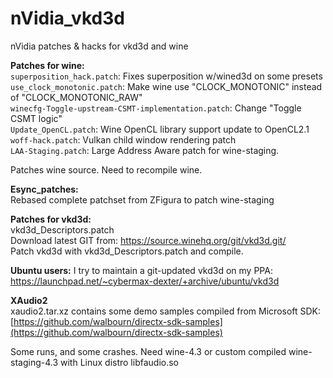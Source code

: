# nVidia_vkd3d
nVidia patches &amp; hacks for vkd3d and wine

**Patches for wine:**  
`superposition_hack.patch`:		Fixes superposition w/wined3d on some presets  
`use_clock_monotonic.patch`:		Make wine use "CLOCK_MONOTONIC" instead of "CLOCK_MONOTONIC_RAW"  
`winecfg-Toggle-upstream-CSMT-implementation.patch`: Change "Toggle CSMT logic"  
`Update_OpenCL.patch`:			Wine OpenCL library support update to OpenCL2.1  
`woff-hack.patch`:			Vulkan child window rendering patch  
`LAA-Staging.patch`:			Large Address Aware patch for wine-staging.  
 
Patches wine source. Need to recompile wine.  

**Esync_patches:**  
Rebased complete patchset from ZFigura to patch wine-staging  



**Patches for vkd3d:**  
vkd3d_Descriptors.patch  
Download latest GIT from: https://source.winehq.org/git/vkd3d.git/  
Patch vkd3d with vkd3d_Descriptors.patch and compile.  

**Ubuntu users:**
I try to maintain a git-updated vkd3d on my PPA: https://launchpad.net/~cybermax-dexter/+archive/ubuntu/vkd3d  

**XAudio2**  
xaudio2.tar.xz contains some demo samples compiled from Microsoft SDK:  
[https://github.com/walbourn/directx-sdk-samples](https://github.com/walbourn/directx-sdk-samples)  

Some runs, and some crashes. Need wine-4.3 or custom compiled wine-staging-4.3 with Linux distro libfaudio.so  

